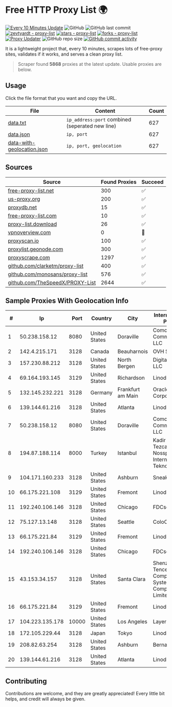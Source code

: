
# Free HTTP Proxy List 🌍

[![Every 10 Minutes Update](https://github.com/mertguvencli/http-proxy-list/actions/workflows/main.yml/badge.svg?branch=main)](https://github.com/mertguvencli/http-proxy-list/actions/workflows/main.yml)
![GitHub](https://img.shields.io/github/license/mertguvencli/http-proxy-list)
![GitHub last commit](https://img.shields.io/github/last-commit/mertguvencli/http-proxy-list)
[![zevtyardt - proxy-list](https://img.shields.io/static/v1?label=zevtyardt&message=proxy-list&color=blue&logo=github)](https://github.com/zevtyardt/proxy-list "Go to GitHub repo")
[![stars - proxy-list](https://img.shields.io/github/stars/zevtyardt/proxy-list?style=social)](https://github.com/zevtyardt/proxy-list)
[![forks - proxy-list](https://img.shields.io/github/forks/zevtyardt/proxy-list?style=social)](https://github.com/zevtyardt/proxy-list)
[![Proxy Updater](https://github.com/zevtyardt/proxy-list/workflows/Proxy%20Updater/badge.svg)](https://github.com/zevtyardt/proxy-list/actions?query=workflow:"Proxy+Updater")
![GitHub repo size](https://img.shields.io/github/repo-size/zevtyardt/proxy-list)
[![GitHub commit activity](https://img.shields.io/github/commit-activity/m/zevtyardt/proxy-list?logo=commits)](https://github.com/zevtyardt/proxy-list/commits/main)

It is a lightweight project that, every 10 minutes, scrapes lots of free-proxy sites, validates if it works, and serves a clean proxy list.

> Scraper found **5868** proxies at the latest update. Usable proxies are below.

## Usage

Click the file format that you want and copy the URL.

|File|Content|Count|
|----|-------|-----|
|[data.txt](https://raw.githubusercontent.com/mertguvencli/http-proxy-list/main/proxy-list/data.txt)|`ip_address:port` combined (seperated new line)|627|
|[data.json](https://raw.githubusercontent.com/mertguvencli/http-proxy-list/main/proxy-list/data.json)|`ip, port`|627|
|[data-with-geolocation.json](https://raw.githubusercontent.com/mertguvencli/http-proxy-list/main/proxy-list/data-with-geolocation.json)|`ip, port, geolocation`|627|

## Sources

|Source|Found Proxies|Succeed|
|------|-------------|-------|
|[free-proxy-list.net](https://free-proxy-list.net)|300|✅|
|[us-proxy.org](https://www.us-proxy.org)|200|✅|
|[proxydb.net](http://proxydb.net)|15|✅|
|[free-proxy-list.com](https://free-proxy-list.com/?page=&port=&type%5B%5D=http&type%5B%5D=https&up_time=0&search=Search)|10|✅|
|[proxy-list.download](https://www.proxy-list.download/HTTP)|26|✅|
|[vpnoverview.com](https://vpnoverview.com/privacy/anonymous-browsing/free-proxy-servers)|0|🚫|
|[proxyscan.io](https://www.proxyscan.io)|100|✅|
|[proxylist.geonode.com](https://proxylist.geonode.com/api/proxy-list?limit=300&page=1&sort_by=lastChecked&sort_type=desc&protocols=http,https)|300|✅|
|[proxyscrape.com](https://api.proxyscrape.com/v2/?request=displayproxies&protocol=http&timeout=10000&country=all&ssl=all&anonymity=all)|1297|✅|
|[github.com/clarketm/proxy-list](https://raw.githubusercontent.com/clarketm/proxy-list/master/proxy-list-raw.txt)|400|✅|
|[github.com/monosans/proxy-list](https://raw.githubusercontent.com/monosans/proxy-list/main/proxies/http.txt)|576|✅|
|[github.com/TheSpeedX/PROXY-List](https://raw.githubusercontent.com/TheSpeedX/PROXY-List/master/http.txt)|2644|✅|


## Sample Proxies With Geolocation Info

|#|Ip|Port|Country|City|Internet Service Provider|
|-|--|----|-------|----|-------------------------|
|1|50.238.158.12|8080|United States|Doraville|Comcast Cable Communications, LLC|
|2|142.4.215.171|3128|Canada|Beauharnois|OVH SAS|
|3|157.230.88.212|3128|United States|North Bergen|DigitalOcean, LLC|
|4|69.164.193.145|3129|United States|Richardson|Linode, LLC|
|5|132.145.232.221|3128|Germany|Frankfurt am Main|Oracle Corporation|
|6|139.144.61.216|3128|United States|Atlanta|Linode, LLC|
|7|50.238.158.12|8080|United States|Doraville|Comcast Cable Communications, LLC|
|8|194.87.188.114|8000|Turkey|Istanbul|Kadir Huseyin Tezcan Nosspeed Internet Teknolojileri|
|9|104.171.160.233|3128|United States|Ashburn|Sneaker Server|
|10|66.175.221.108|3129|United States|Fremont|Linode, LLC|
|11|192.240.106.146|3128|United States|Chicago|FDCservers.net|
|12|75.127.13.148|3128|United States|Seattle|ColoCrossing|
|13|66.175.221.84|3129|United States|Fremont|Linode, LLC|
|14|192.240.106.146|3128|United States|Chicago|FDCservers.net|
|15|43.153.34.157|3128|United States|Santa Clara|Shenzhen Tencent Computer Systems Company Limited|
|16|66.175.221.84|3129|United States|Fremont|Linode, LLC|
|17|104.223.135.178|10000|United States|Los Angeles|LayerHost|
|18|172.105.229.44|3128|Japan|Tokyo|Linode, LLC|
|19|208.82.63.254|3128|United States|Ashburn|Bernardi Sounds|
|20|139.144.61.216|3128|United States|Atlanta|Linode, LLC|



## Contributing

Contributions are welcome, and they are greatly appreciated! Every
little bit helps, and credit will always be given.

